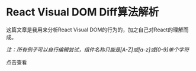 # React Visual DOM Diff算法解析

这篇文章是我用来分析React Visual DOM的行为的，加之自己对React的理解而成。

*注：所有例子可以自行编辑尝试，组件名称只能是[A-Z]或[a-z]或[0-9]单个字符*

点击查看
